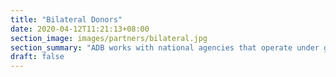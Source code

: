 ```yaml
---
title: "Bilateral Donors"
date: 2020-04-12T11:21:13+08:00
section_image: images/partners/bilateral.jpg
section_summary: "ADB works with national agencies that operate under governments of individual countries. These agencies are dedicated to advancing foreign policy goals while contributing to the economic and social development of recipient developing countries."  
draft: false
---
```


